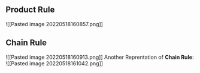  ## Product Rule
![[Pasted image 20220518160857.png]]

## Chain Rule
![[Pasted image 20220518160913.png]]
Another Reprentation of **Chain Rule**:
 ![[Pasted image 20220518161042.png]]
